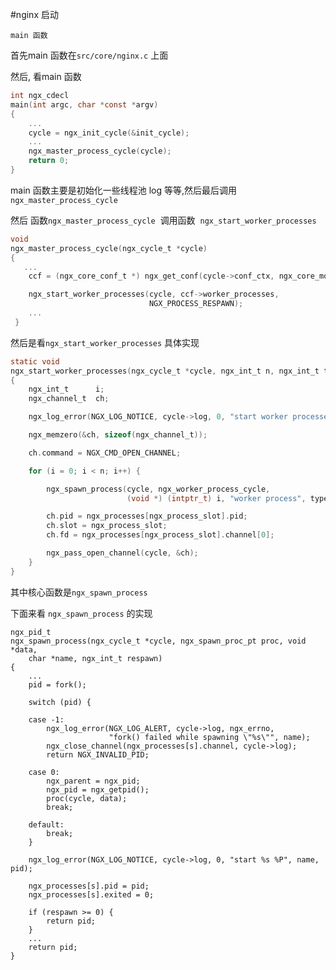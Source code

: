 #nginx 启动

`main 函数`

首先main 函数在`src/core/nginx.c` 上面

然后, 看main 函数

```c
int ngx_cdecl
main(int argc, char *const *argv)
{
    ...
    cycle = ngx_init_cycle(&init_cycle);
    ...
    ngx_master_process_cycle(cycle);
    return 0;
}
```
main 函数主要是初始化一些线程池 log 等等,然后最后调用`ngx_master_process_cycle`

然后
函数`ngx_master_process_cycle`  调用函数  `ngx_start_worker_processes`
```c   
void
ngx_master_process_cycle(ngx_cycle_t *cycle)
{
   ...
    ccf = (ngx_core_conf_t *) ngx_get_conf(cycle->conf_ctx, ngx_core_module);

    ngx_start_worker_processes(cycle, ccf->worker_processes,
                               NGX_PROCESS_RESPAWN);
    ...
 }
```


然后是看`ngx_start_worker_processes` 具体实现

```c
static void
ngx_start_worker_processes(ngx_cycle_t *cycle, ngx_int_t n, ngx_int_t type)
{
    ngx_int_t      i;
    ngx_channel_t  ch;

    ngx_log_error(NGX_LOG_NOTICE, cycle->log, 0, "start worker processes");

    ngx_memzero(&ch, sizeof(ngx_channel_t));

    ch.command = NGX_CMD_OPEN_CHANNEL;

    for (i = 0; i < n; i++) {

        ngx_spawn_process(cycle, ngx_worker_process_cycle,
                          (void *) (intptr_t) i, "worker process", type);

        ch.pid = ngx_processes[ngx_process_slot].pid;
        ch.slot = ngx_process_slot;
        ch.fd = ngx_processes[ngx_process_slot].channel[0];

        ngx_pass_open_channel(cycle, &ch);
    }
}
```

其中核心函数是`ngx_spawn_process`

下面来看 `ngx_spawn_process` 的实现
```
ngx_pid_t
ngx_spawn_process(ngx_cycle_t *cycle, ngx_spawn_proc_pt proc, void *data,
    char *name, ngx_int_t respawn)
{
    ...
    pid = fork();

    switch (pid) {

    case -1:
        ngx_log_error(NGX_LOG_ALERT, cycle->log, ngx_errno,
                      "fork() failed while spawning \"%s\"", name);
        ngx_close_channel(ngx_processes[s].channel, cycle->log);
        return NGX_INVALID_PID;

    case 0:
        ngx_parent = ngx_pid;
        ngx_pid = ngx_getpid();
        proc(cycle, data);
        break;

    default:
        break;
    }

    ngx_log_error(NGX_LOG_NOTICE, cycle->log, 0, "start %s %P", name, pid);

    ngx_processes[s].pid = pid;
    ngx_processes[s].exited = 0;

    if (respawn >= 0) {
        return pid;
    }
    ...
    return pid;
}
```
